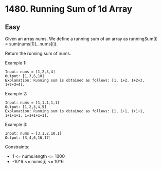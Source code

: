 # 1480. Running Sum of 1d Array

## Easy

Given an array nums. We define a running sum of an array as runningSum[i] = sum(nums[0]…nums[i]).

Return the running sum of nums.

Example 1:

````
Input: nums = [1,2,3,4]
Output: [1,3,6,10]
Explanation: Running sum is obtained as follows: [1, 1+2, 1+2+3, 1+2+3+4].
````

Example 2:

````
Input: nums = [1,1,1,1,1]
Output: [1,2,3,4,5]
Explanation: Running sum is obtained as follows: [1, 1+1, 1+1+1, 1+1+1+1, 1+1+1+1+1].
````

Example 3:

````
Input: nums = [3,1,2,10,1]
Output: [3,4,6,16,17]
````

Constraints:

* 1 <= nums.length <= 1000
* -10^6 <= nums[i] <= 10^6